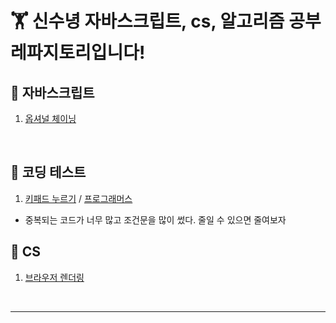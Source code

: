 # 🏋️ 신수녕 자바스크립트, cs, 알고리즘 공부 레파지토리입니다!

## 🚩 자바스크립트

1. [옵셔널 체이닝](javascript/20220328.md)

<br>

## 🍉 코딩 테스트

1. [키패드 누르기](algorithm/codingTest1.js) / [프로그래머스](https://programmers.co.kr/learn/courses/30/lessons/67256)

- 중복되는 코드가 너무 많고 조건문을 많이 썼다. 줄일 수 있으면 줄여보자

## 🚩 CS

1. [브라우저 렌더링](Cs/20220330.md)

<br>

<hr>
